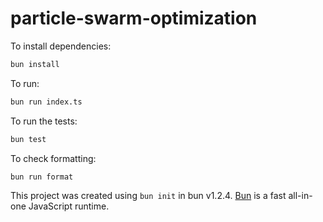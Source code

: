 # particle-swarm-optimization

To install dependencies:

```bash
bun install
```

To run:

```bash
bun run index.ts
```

To run the tests:

```bash
bun test
```

To check formatting:

```bash
bun run format
```

This project was created using `bun init` in bun v1.2.4. [Bun](https://bun.sh) is a fast all-in-one JavaScript runtime.
